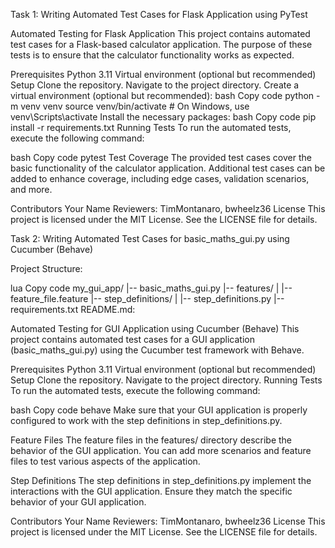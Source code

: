 Task 1: Writing Automated Test Cases for Flask Application using PyTest

Automated Testing for Flask Application
This project contains automated test cases for a Flask-based calculator application. The purpose of these tests is to ensure that the calculator functionality works as expected.

Prerequisites
Python 3.11
Virtual environment (optional but recommended)
Setup
Clone the repository.
Navigate to the project directory.
Create a virtual environment (optional but recommended):
bash
Copy code
python -m venv venv
source venv/bin/activate  # On Windows, use venv\Scripts\activate
Install the necessary packages:
bash
Copy code
pip install -r requirements.txt
Running Tests
To run the automated tests, execute the following command:

bash
Copy code
pytest
Test Coverage
The provided test cases cover the basic functionality of the calculator application. Additional test cases can be added to enhance coverage, including edge cases, validation scenarios, and more.

Contributors
Your Name
Reviewers: TimMontanaro, bwheelz36
License
This project is licensed under the MIT License. See the LICENSE file for details.

Task 2: Writing Automated Test Cases for basic_maths_gui.py using Cucumber (Behave)

Project Structure:

lua
Copy code
my_gui_app/
|-- basic_maths_gui.py
|-- features/
|   |-- feature_file.feature
|-- step_definitions/
|   |-- step_definitions.py
|-- requirements.txt
README.md:

Automated Testing for GUI Application using Cucumber (Behave)
This project contains automated test cases for a GUI application (basic_maths_gui.py) using the Cucumber test framework with Behave.

Prerequisites
Python 3.11
Virtual environment (optional but recommended)
Setup
Clone the repository.
Navigate to the project directory.
Running Tests
To run the automated tests, execute the following command:

bash
Copy code
behave
Make sure that your GUI application is properly configured to work with the step definitions in step_definitions.py.

Feature Files
The feature files in the features/ directory describe the behavior of the GUI application. You can add more scenarios and feature files to test various aspects of the application.

Step Definitions
The step definitions in step_definitions.py implement the interactions with the GUI application. Ensure they match the specific behavior of your GUI application.

Contributors
Your Name
Reviewers: TimMontanaro, bwheelz36
License
This project is licensed under the MIT License. See the LICENSE file for details.
